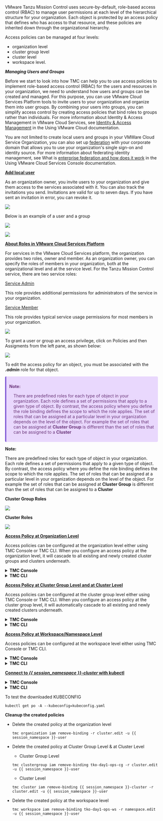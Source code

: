 
VMware Tanzu Mission Control uses secure-by-default, role-based access control (RBAC) to manage user permissions at each level of the hierarchical structure for your organization. Each object is protected by an access policy that defines who has access to that resource, and these policies are inherited down through the organizational hierarchy.

Access policies can be managed at four levels:

* organization level
* cluster group level
* cluster level 
* workspace level.

***Managing Users and Groups***

Before we start to look into how TMC can help you to use access policies to implement role-based access control (RBAC) for the users and resources in your organization, we need to understand how users and groups can be created and managed. For this purpose, you can use VMware Cloud Services Platform tools to invite users to your organization and organize them into user groups. 
By combining your users into groups, you can simplify access control by creating access policies that bind roles to groups rather than individuals. For more information about Identity & Access Management in VMware Cloud Services, see [Identity & Access Management](https://docs.vmware.com/en/VMware-Cloud-services/services/Using-VMware-Cloud-Services/GUID-D8316607-FE94-4DBA-9712-5CAD4DE885B5.html) in the Using VMware Cloud documentation.

You are not limited to create local users and groups in your VMWare Cloud Service Organization, you can also set up <ins>federation</ins> with your corporate domain that allows you to use your organization's single sign-on and identity source. For more information about federating identity management, see What is [enterprise federation and how does it work](https://docs.vmware.com/en/VMware-Cloud-services/services/setting-up-enterprise-federation-cloud-services/GUID-76FAECB3-CFAA-461E-B9C9-2A49C39CD17F.html) in the Using VMware Cloud Services Console documentation.

<ins>**Add local user**</ins> 

As an organization owner, you invite users to your organization and give them access to the services associated with it. You can also track the invitations you send. Invitations are valid for up to seven days. If you have sent an invitation in error, you can revoke it.

![](./images/csp-adduser.png)

Below is an example of a user and a group

![](./images/csp-users.png)

![](./images/csp-groups.png)

<ins>**About Roles in VMware Cloud Services Platform**</ins>

For services in the VMware Cloud Services platform, the organization provides two roles, owner and member. As an organization owner, you can specify the roles of members in your organization, both at the organizational level and at the service level. For the Tanzu Mission Control service, there are two service roles:

<ins>Service Admin</ins>

This role provides additional permissions for administrators of the service in your organization.

<ins>Service Member</ins>

This role provides typical service usage permissions for most members in your organization.

![](./images/csp-roles.png)

To grant a user or group an access privilege, click on Policies and then Assigments from the left pane, as shown below:

![](./images/policies.png)

To edit the access policy for an object, you must be associated with the ***.admin*** role for that object.


<div class="warning" style='background-color:#E9D8FD; color: #69337A; border-left: solid #805AD5 4px; border-radius: 4px; padding:0.7em;'>
<span>
<p style='margin-top:1em; text-align:left'>
<b>Note:</b></p>
<p style='margin-left:1em;'>
There are predefined roles for each type of object in your organization. Each role defines a set of permissions that apply to a given type of object. By contrast, the access policy where you define the role binding defines the scope to which the role applies. The set of roles that can be assigned at a particular level in your organization depends on the level of the object. For example the set of roles that can be assigned at <b>Cluster Group</b> is different than the set of roles that can be assigned to a <b>Cluster</b> 
</p>
</span>
</div>


**Note:**

There are predefined roles for each type of object in your organization. Each role defines a set of permissions that apply to a given type of object. By contrast, the access policy where you define the role binding defines the scope to which the role applies. The set of roles that can be assigned at a particular level in your organization depends on the level of the object. For example the set of roles that can be assigned at **Cluster Group** is different than the set of roles that can be assigned to a **Cluster** 

**Cluster Group Roles**

![](./images/cluster-group-roles.png)

**Cluster Roles**

![](./images/cluster-roles.png)

<b><u>Access Policy at Organization Level</u></b>

Access policies can be configured at the organization level either using TMC Console or TMC CLI.
When you configure an access policy at the organization level, it will cascade to all existing and newly created cluster groups and clusters underneath.  

<details>
<summary><b>TMC Console</b></summary>
<p>

* Click on Access then the root organization in the left pane.
* In the organizational view on the Access tab of the Policies page, select the object whose access policy you want to add a role binding to.

![](./images/policy-org.png)

- Click on the organization:  ***Partner - Tanzu SE Americas***
- Click the arrow next to the object name ***Partner - Tanzu SE Americas*** under Direct access policies.
- Click Create Role Binding.
- Select the **cluster.admin** role to grant administrative access to this cluster group that you want to bind to an identity.
- Select the identity type (user or group) that you want to bind.
- Enter one or more identities, clicking Add after each identity, and then click Save.
</p> 
</details>
<details>
<summary><b>TMC CLI</b></summary>
<p>

* Create a policy 

    ```execute-1
    tmc organization iam add-binding -r cluster.edit -u {{ session_namespace }}-user
    ```
* Confirm that the policy has been created    

    ```execute-1
    tmc organization iam get-policy
    ```   
</p> 
</details>
<p></p>

<b><u>Access Policy at Cluster Group Level and at Cluster Level</u></b>

Access policies can be configured at the cluster group level either using TMC Console or TMC CLI.
When you configure an access policy at the cluster group level, it will automatically cascade to all existing and newly created clusters underneath.  

<details>
<summary><b>TMC Console</b></summary>
<p>

![](./images/policy-access-cg-1.png)

- Click on the cluster group:  ***tko-day1-ops-cg***. 
- Click the arrow next to the object name under Direct access policies.
- Click Create Role Binding.
- Select the ***cluster.admin*** role to grant administrative access to this cluster group that you want to bind to an identity.
- Select the identity type (user or group) that you want to bind.
- Enter one or more identities, clicking Add after each identity, and then click Save.

---
**Note:** 

You can repeat the same step above for **{{ session_namespace }}-cluster** to assign access policies at cluster level

---

![](./images/policy-access-cg-2.png)
</p> 
</details>
<details>
<summary><b>TMC CLI</b></summary>
<p>

* Create a policy 
    * Cluster Group Level
    ```execute-1
    tmc clustergroup iam add-binding tko-day1-ops-cg -r cluster.edit -u {{ session_namespace }}-user 
    ```
    * Cluster Level
    ```execute-1
    tmc cluster iam add-binding {{ session_namespace }}-cluster -r cluster.edit -u {{ session_namespace }}-user 
    ```
* Confirm that the policy has been created    
    * Cluster Group Level
    ```execute-1
    tmc clustergroup iam get-policy tko-day1-ops-cg
    ```
    * Cluster Level
    ```execute-1
    tmc cluster iam get-policy {{ session_namespace }}-cluster
    ```
</p> 
</details>
<p></p>

<b><u>Access Policy at Workspace/Namespace Level</u></b>

Access policies can be configured at the workspace level either using TMC Console or TMC CLI.

<details>
<summary><b>TMC Console</b></summary>
<p>

![](./images/policy-access-ws-1.png)

* click on the workspace: ***tko-day1-ops-ws***. Similar to the steps given above, we can grant a desired
* role binding to the workspace:  ***tko-day1-ops-ws*** as shown below. 
* this time grant the ***namespace.admin*** privilege to a group of users. 
* click Add after each identity, and then click Save.

![](./images/policy-access-ws-2.png)

</p> 
</details>

<details>
<summary><b>TMC CLI</b></summary>
<p>

* Create a policy 

    ```execute-1
    tmc workspace iam add-binding tko-day1-ops-ws -r namespace.edit -u {{ session_namespace }}-user 
    ```
* Confirm that the policy has been created    

    ```execute-1
    tmc workspace iam get-policy tko-day1-ops-ws
    ```
</p> 
</details>

<p>
</p>

<b><u>Connect to *{{ session_namespace }}-cluster* with kubectl</u></b>

<details>
<summary><b>TMC Console</b></summary>
<p>

1. In the left navigation pane of the Tanzu Mission Control console, click Clusters.
2. On the Clusters page, click ***{{ session_namespace }}-cluster***.
3. On the cluster detail page, in the upper right corner, click Access this cluster.
![](./images/cluster-access-1.png)
4. In the resulting popup modal, click Download KUBECONFIG file. and save the downloaded YAML file in a location that is accessible to kubectl (for example, in `~/.kube/config` or in a location specified in the KUBECONFIG environment variable).
![](./images/cluster-access-2.png)
</p> 
</details>

<details>
<summary><b>TMC CLI</b></summary>
<p>

```execute-1
tmc cluster auth kubeconfig get {{ session_namespace }}-cluster > kubeconfig.yaml 
```
</p> 
</details>

<p>
</p>

To test the downloaded KUBECONFIG

```execute-1
kubectl get po -A --kubeconfig=kubeconfig.yaml
```
**Cleanup the created policies**

* Delete the created policy at the organization level

    ```execute-1
    tmc organization iam remove-binding -r cluster.edit -u {{ session_namespace }}-user 
    ``` 
* Delete the created policy at Cluster Group Level & at Cluster Level

    * Cluster Group Level
    ```execute-1
    tmc clustergroup iam remove-binding tko-day1-ops-cg -r cluster.edit -u {{ session_namespace }}-user 
    ```

    * Cluster Level
    ```execute-1
    tmc cluster iam remove-binding {{ session_namespace }}-cluster -r cluster.edit -u {{ session_namespace }}-user 
    ```
* Delete the created policy at the workspace level

    ```execute-1
    tmc workspace iam remove-binding tko-day1-ops-ws -r namespace.edit -u {{ session_namespace }}-user 
    ```     